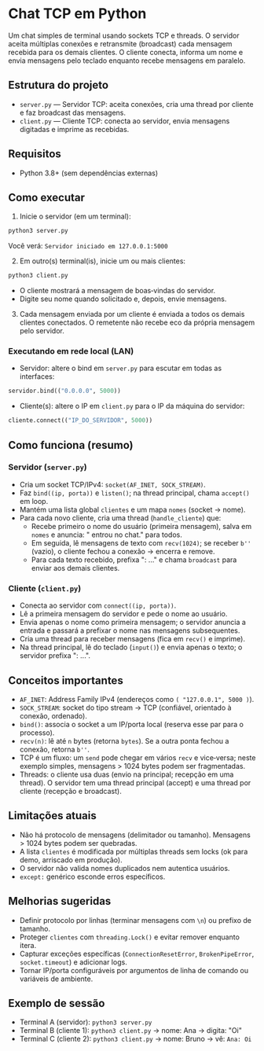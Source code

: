 # Chat TCP em Python

Um chat simples de terminal usando sockets TCP e threads. O servidor aceita múltiplas conexões e retransmite (broadcast) cada mensagem recebida para os demais clientes. O cliente conecta, informa um nome e envia mensagens pelo teclado enquanto recebe mensagens em paralelo.

## Estrutura do projeto
- `server.py` — Servidor TCP: aceita conexões, cria uma thread por cliente e faz broadcast das mensagens.
- `client.py` — Cliente TCP: conecta ao servidor, envia mensagens digitadas e imprime as recebidas.

## Requisitos
- Python 3.8+ (sem dependências externas)

## Como executar
1. Inicie o servidor (em um terminal):
```bash
python3 server.py
```
Você verá: `Servidor iniciado em 127.0.0.1:5000`

2. Em outro(s) terminal(is), inicie um ou mais clientes:
```bash
python3 client.py
```
- O cliente mostrará a mensagem de boas‑vindas do servidor.
- Digite seu nome quando solicitado e, depois, envie mensagens.

3. Cada mensagem enviada por um cliente é enviada a todos os demais clientes conectados. O remetente não recebe eco da própria mensagem pelo servidor.

### Executando em rede local (LAN)
- Servidor: altere o bind em `server.py` para escutar em todas as interfaces:
```python
servidor.bind(("0.0.0.0", 5000))
```
- Cliente(s): altere o IP em `client.py` para o IP da máquina do servidor:
```python
cliente.connect(("IP_DO_SERVIDOR", 5000))
```

## Como funciona (resumo)
### Servidor (`server.py`)
- Cria um socket TCP/IPv4: `socket(AF_INET, SOCK_STREAM)`.
- Faz `bind((ip, porta))` e `listen()`; na thread principal, chama `accept()` em loop.
- Mantém uma lista global `clientes` e um mapa `nomes` (socket → nome).
- Para cada novo cliente, cria uma thread (`handle_cliente`) que:
  - Recebe primeiro o nome do usuário (primeira mensagem), salva em `nomes` e anuncia: "<nome> entrou no chat." para todos.
  - Em seguida, lê mensagens de texto com `recv(1024)`; se receber `b''` (vazio), o cliente fechou a conexão → encerra e remove.
  - Para cada texto recebido, prefixa "<nome>: ..." e chama `broadcast` para enviar aos demais clientes.

### Cliente (`client.py`)
- Conecta ao servidor com `connect((ip, porta))`.
- Lê a primeira mensagem do servidor e pede o nome ao usuário.
- Envia apenas o nome como primeira mensagem; o servidor anuncia a entrada e passará a prefixar o nome nas mensagens subsequentes.
- Cria uma thread para receber mensagens (fica em `recv()` e imprime).
- Na thread principal, lê do teclado (`input()`) e envia apenas o texto; o servidor prefixa "<nome>: ...".

## Conceitos importantes
- `AF_INET`: Address Family IPv4 (endereços como `( "127.0.0.1", 5000 )`).
- `SOCK_STREAM`: socket do tipo stream → TCP (confiável, orientado à conexão, ordenado).
- `bind()`: associa o socket a um IP/porta local (reserva esse par para o processo).
- `recv(n)`: lê até `n` bytes (retorna `bytes`). Se a outra ponta fechou a conexão, retorna `b''`.
- TCP é um fluxo: um `send` pode chegar em vários `recv` e vice‑versa; neste exemplo simples, mensagens > 1024 bytes podem ser fragmentadas.
- Threads: o cliente usa duas (envio na principal; recepção em uma thread). O servidor tem uma thread principal (accept) e uma thread por cliente (recepção e broadcast).

## Limitações atuais
- Não há protocolo de mensagens (delimitador ou tamanho). Mensagens > 1024 bytes podem ser quebradas.
- A lista `clientes` é modificada por múltiplas threads sem locks (ok para demo, arriscado em produção).
- O servidor não valida nomes duplicados nem autentica usuários.
- `except:` genérico esconde erros específicos.

## Melhorias sugeridas
- Definir protocolo por linhas (terminar mensagens com `\n`) ou prefixo de tamanho.
- Proteger `clientes` com `threading.Lock()` e evitar remover enquanto itera.
- Capturar exceções específicas (`ConnectionResetError`, `BrokenPipeError`, `socket.timeout`) e adicionar logs.
- Tornar IP/porta configuráveis por argumentos de linha de comando ou variáveis de ambiente.

## Exemplo de sessão
- Terminal A (servidor): `python3 server.py`
- Terminal B (cliente 1): `python3 client.py` → nome: Ana → digita: "Oi"
- Terminal C (cliente 2): `python3 client.py` → nome: Bruno → vê: `Ana: Oi`